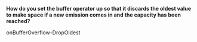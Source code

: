 **How do you set the buffer operator up so that it discards the oldest value to make space if a new emission comes in and the capacity has been reached?**

<div class="hint">
  onBufferOverflow-DropOldest
</div>
